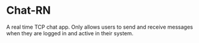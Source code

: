 # Chat-RN

A real time TCP chat app. Only allows users to send and receive messages when they are logged in and active in their system.